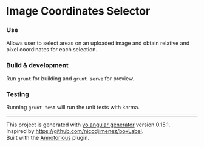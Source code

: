 # Image Coordinates Selector

### Use

Allows user to select areas on an uploaded image and obtain relative and pixel coordinates for each selection.

### Build & development

Run `grunt` for building and `grunt serve` for preview.

### Testing

Running `grunt test` will run the unit tests with karma.  

-----
This project is generated with [yo angular generator](https://github.com/yeoman/generator-angular)
version 0.15.1.  
Inspired by https://github.com/nicodjimenez/boxLabel.  
Built with the [Annotorious](http://annotorious.github.io/) plugin.